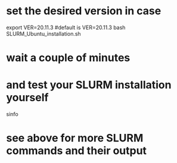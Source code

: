 # set the desired version in case
export VER=20.11.3  #default is VER=20.11.3
bash SLURM_Ubuntu_installation.sh
# wait a couple of minutes
# and test your SLURM installation yourself
sinfo
# see above for more SLURM commands and their output